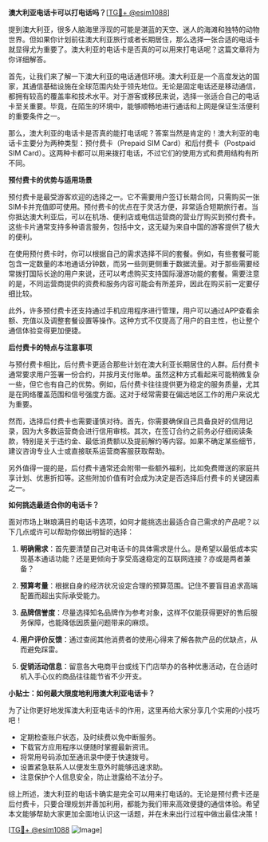 **澳大利亚电话卡可以打电话吗？**[[TG💪+ @esim1088](https://t.me/s/esim1088)]

提到澳大利亚，很多人脑海里浮现的可能是湛蓝的天空、迷人的海滩和独特的动物世界。但如果你计划前往澳大利亚旅行或者长期居住，那么选择一张合适的电话卡就显得尤为重要了。澳大利亚的电话卡是否真的可以用来打电话呢？这篇文章将为你详细解答。

首先，让我们来了解一下澳大利亚的电话通信环境。澳大利亚是一个高度发达的国家，其通信基础设施在全球范围内处于领先地位。无论是固定电话还是移动通信，都拥有较高的覆盖率和技术水平。对于游客或移民来说，选择一张适合自己的电话卡至关重要。毕竟，在陌生的环境中，能够顺畅地进行通话和上网是保证生活便利的重要条件之一。

那么，澳大利亚的电话卡是否真的能打电话呢？答案当然是肯定的！澳大利亚的电话卡主要分为两种类型：预付费卡（Prepaid SIM Card）和后付费卡（Postpaid SIM Card）。这两种卡都可以用来拨打电话，不过它们的使用方式和费用结构有所不同。

**预付费卡的优势与适用场景**

预付费卡是最受游客欢迎的选择之一。它不需要用户签订长期合同，只需购买一张SIM卡并充值即可使用。预付费卡的优点在于灵活方便，非常适合短期旅行者。当你抵达澳大利亚后，可以在机场、便利店或电信运营商的营业厅购买到预付费卡。这些卡片通常支持多种语言服务，包括中文，这无疑为来自中国的游客提供了极大的便利。

在使用预付费卡时，你可以根据自己的需求选择不同的套餐。例如，有些套餐可能包含一定数量的本地通话分钟数，而另一些则更侧重于数据流量。对于那些需要经常拨打国际长途的用户来说，还可以考虑购买支持国际漫游功能的套餐。需要注意的是，不同运营商提供的资费和服务内容可能会有所差异，因此在购买前一定要仔细比较。

此外，许多预付费卡还支持通过手机应用程序进行管理，用户可以通过APP查看余额、充值以及调整套餐设置等操作。这种方式不仅提高了用户的自主性，也让整个通信体验变得更加便捷。

**后付费卡的特点与注意事项**

与预付费卡相比，后付费卡更适合那些计划在澳大利亚长期居住的人群。后付费卡通常要求用户签署一份合约，并按月支付账单。虽然这种方式看起来可能稍微复杂一些，但它也有自己的优势。例如，后付费卡往往提供更为稳定的服务质量，尤其是在网络覆盖范围和信号强度方面。这对于经常需要在偏远地区工作的用户来说尤为重要。

然而，选择后付费卡也需要谨慎对待。首先，你需要确保自己具备良好的信用记录，因为大多数运营商会进行信用审核。其次，在签订合约之前务必仔细阅读条款，特别是关于违约金、最低消费额以及提前解约等内容。如果不确定某些细节，建议咨询专业人士或直接联系运营商客服获取帮助。

另外值得一提的是，后付费卡通常还会附带一些额外福利，比如免费赠送的家庭共享计划、优惠折扣等。这些附加价值有时会成为决定是否选择后付费卡的关键因素之一。

**如何挑选最适合你的电话卡？**

面对市场上琳琅满目的电话卡选项，如何才能挑选出最适合自己需求的产品呢？以下几点或许可以帮助你做出明智的选择：

1. **明确需求**：首先要清楚自己对电话卡的具体需求是什么。是希望以最低成本实现基本通话功能？还是更倾向于享受高速稳定的互联网连接？亦或是两者兼备？

2. **预算考量**：根据自身的经济状况设定合理的预算范围。记住不要盲目追求高端配置而超出实际承受能力。

3. **品牌信誉度**：尽量选择知名品牌作为参考对象，这样不仅能获得更好的售后服务保障，也能降低因质量问题带来的麻烦。

4. **用户评价反馈**：通过查阅其他消费者的使用心得来了解各款产品的优缺点，从而避免踩雷。

5. **促销活动信息**：留意各大电商平台或线下门店举办的各种优惠活动，在合适时机入手心仪的商品往往能节省不少开支。

**小贴士：如何最大限度地利用澳大利亚电话卡？**

为了让你更好地发挥澳大利亚电话卡的作用，这里再给大家分享几个实用的小技巧吧！

- 定期检查账户状态，及时续费以免中断服务。
- 下载官方应用程序以便随时掌握最新资讯。
- 将常用号码添加至通讯录中便于快速拨号。
- 设置紧急联系人以便发生意外时能够迅速求助。
- 注意保护个人信息安全，防止泄露给不法分子。

综上所述，澳大利亚的电话卡确实是完全可以用来打电话的。无论是预付费卡还是后付费卡，只要合理规划并善加利用，都能为我们带来高效便捷的通信体验。希望本文能够帮助大家更加全面地认识这一话题，并在未来出行过程中做出最佳决策！

[[TG💪+ @esim1088](https://t.me/s/esim1088) ![Image](https://i.postimg.cc/4NQfJmqS/Snipaste-2025-05-13-00-14-12.png)]